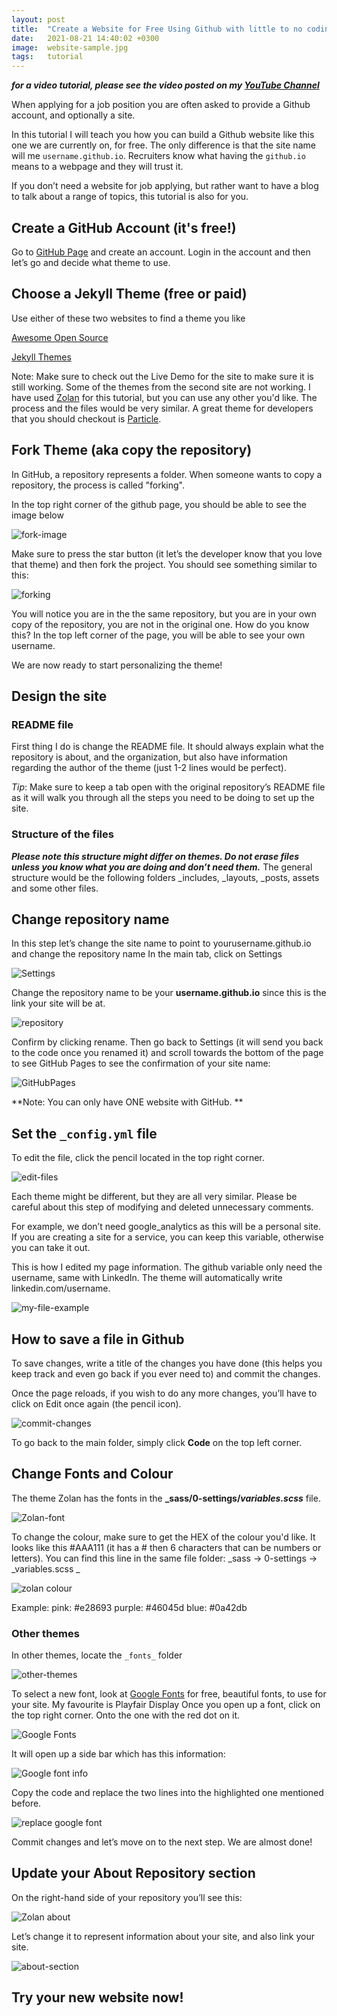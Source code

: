 ```yaml
---
layout: post
title:  "Create a Website for Free Using Github with little to no coding experience"
date:   2021-08-21 14:40:02 +0300
image:  website-sample.jpg
tags:   tutorial
---
```



**_for a video tutorial, please see the video posted on my [YouTube Channel](https://www.youtube.com/watch?v=NX7KVlbViA4)_**

When applying for a job position you are often asked to provide a Github account, and optionally a site.

In this tutorial I will teach you how you can build a Github website like this one we are currently on, for free. The only difference is that the site name will me `username.github.io`. Recruiters know what having the `github.io` means to a webpage and they will trust it.

If you don’t need a website for job applying, but rather want to have a blog to talk about a range of topics, this tutorial is also for you. 


## Create a GitHub Account (it's free!)
Go to [GitHub Page](https://github.com/) and create an account. Login in the account and then let’s go and decide what theme to use.

## Choose a Jekyll Theme (free or paid)

Use either of these two websites to find a theme you like 

[Awesome Open Source](https://awesomeopensource.com/projects/jekyll-themes)

[Jekyll Themes](https://jekyllthemes.io/free)

Note: Make sure to check out the Live Demo for the site to make sure it is still working. Some of the themes from the second site are not working. 
I have used [Zolan](https://github.com/artemsheludko/zolan) for this tutorial, but you can use any other you'd like. The process and the files would be very similar.
A great theme for developers that you should checkout is [Particle](https://github.com/nrandecker/particle).

## Fork Theme (aka copy the repository)
In GitHub, a repository represents a folder. When someone wants to copy a repository, the process is called "forking". 

In the top right corner of the github page, you should be able to see the image below 

![fork-image](https://raw.github.com/codingroses/codingroses/blob/master/images/fork.png)

Make sure to press the star button (it let’s the developer know that you love that theme) and then fork the project. You should see something similar to this:

![forking](https://raw.github.com/codingroses/codingroses/blob/master/images/forking-process.png)

You will notice you are in the the same repository, but you are in your own copy of the repository, you are not in the original one. How do you know this? In the top left corner of the page, you will be able to see your own username.

We are now ready to start personalizing the theme! 

## Design the site

### README file
First thing I do is change the README file. It should always explain what the repository is about, and the organization, but also have information regarding the author of the theme (just 1-2 lines would be perfect).

*Tip*: Make sure to keep a tab open with the original repository’s README file as it will walk you through all the steps you need to be doing to set up the site.

### Structure of the files 
**_Please note this structure might differ on themes. Do not erase files unless you know what you are doing and don’t need them._**
The general structure would be the following folders _includes, _layouts, _posts, assets and some other files.

## Change repository name
In this step let’s change the site name to point to yourusername.github.io and change the repository name
In the main tab, click on Settings

![Settings](https://github.com/codingroses/codingroses/blob/master/images/settings.png)

Change the repository name to be your **username.github.io** since this is the link your site will be at. 

![repository](https://github.com/codingroses/codingroses/blob/master/images/name-repo.png)

Confirm by clicking rename. Then go back to Settings (it will send you back to the code once you renamed it) and scroll towards the bottom of the page to see GitHub Pages to see  the confirmation of your site name: 

![GitHubPages](https://github.com/codingroses/codingroses/blob/master/images/gh-pages.png)

**Note: You can only have ONE website with GitHub. **

## Set the `_config.yml` file
To edit the file, click the pencil located in the top right corner.

![edit-files](https://github.com/codingroses/codingroses/blob/master/images/how-to-edit-files.png)

Each theme might be different, but they are all very similar. Please be careful about this step of modifying and deleted unnecessary comments.

For example, we don’t need google_analytics as this will be a personal site. If you are creating a site for a service, you can keep this variable, otherwise you can take it out.

This is how I edited my page information. The github variable only need the username, same with LinkedIn. The theme will automatically write linkedin.com/username. 

![my-file-example](https://github.com/codingroses/codingroses/blob/master/images/page-info.png)

## How to save a file in Github 
To save changes, write a title of the changes you have done (this helps you keep track and even go back if you ever need to) and commit the changes. 

Once the page reloads, if you wish to do any more changes, you’ll have to click on Edit once again (the pencil icon).

![commit-changes](https://github.com/codingroses/codingroses/blob/master/images/commit-changes.png)

To go back to the main folder, simply click **Code** on the top left corner. 

## Change Fonts and Colour
The theme Zolan has the fonts in the **_sass/0-settings/_variables.scss_** file.

![Zolan-font](https://github.com/codingroses/codingroses/blob/master/images/fonts-zolan.PNG)

To change the colour, make sure to get the HEX of the colour you'd like. It looks like this #AAA111 (it has a # then 6 characters that can be numbers or letters). 
You can find this line in the same file folder: _sass -> 0-settings -> _variables.scss _

![zolan colour](https://github.com/codingroses/codingroses/blob/master/images/change-colour.PNG)

Example:
pink:  #e28693
purple: #46045d
blue: #0a42db

### Other themes
In other themes, locate the `_fonts_` folder

![other-themes](https://github.com/codingroses/codingroses/blob/master/images/index-htmlfile.png)

To select a new font, look at [Google Fonts](https://fonts.google.com/) for free, beautiful fonts, to use for your site. My favourite is Playfair Display 
Once you open up a font, click on the top right corner. Onto the one with the red dot on it.

![Google Fonts](https://github.com/codingroses/codingroses/blob/master/images/google-fonts-tutorial.png)

It will open up a side bar which has this information:

![Google font info](https://github.com/codingroses/codingroses/blob/master/images/google-font-link.png)

Copy the code and replace the two lines into the highlighted one mentioned before. 

![replace google font](https://github.com/codingroses/codingroses/blob/master/images/change-google-font.png)


Commit changes and let’s move on to the next step. We are almost done! 

## Update your About Repository section

On the right-hand side of your repository you’ll see this:

![Zolan about](https://github.com/codingroses/codingroses/blob/master/images/zolan-about-section.PNG)

Let’s change it to represent information about your site, and also link your site.

![about-section](https://github.com/codingroses/codingroses/blob/master/images/finally-done.png)

## Try your new website now! 
